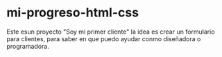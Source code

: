 # mi-progreso-html-css
Este esun proyecto "Soy mi primer cliente" la idea es crear un formulario para clientes, para saber en que puedo ayudar conmo diseñadora o programadora.
